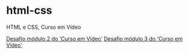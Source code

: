# html-css
HTML e CSS, Curso em Vídeo

<a href="https://veronicamedeiros.github.io/html-css/exercicios/desafios/modulo2/desafio-siteresponsivo/desafio_paginaandroid_responsivo_versao2.html">Desafio módulo 2 do 'Curso em Vídeo'</a>
<a href="https://veronicamedeiros.github.io/html-css/exercicios/desafios/modulo3/desafio-site-cordel-imagensfixas/home.html">Desafio módulo 3 do 'Curso em Vídeo'</a>
